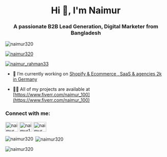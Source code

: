 <h1 align="center">Hi 👋, I'm Naimur</h1>
<h3 align="center">A passionate B2B Lead Generation, Digital Marketer from Bangladesh</h3>

<p align="left"> <img src="https://komarev.com/ghpvc/?username=naimur320&label=Profile%20views&color=0e75b6&style=flat" alt="naimur320" /> </p>

<p align="left"> <a href="https://github.com/ryo-ma/github-profile-trophy"><img src="https://github-profile-trophy.vercel.app/?username=naimur320" alt="naimur320" /></a> </p>

<p align="left"> <a href="https://twitter.com/naimur_rahman33" target="blank"><img src="https://img.shields.io/twitter/follow/naimur_rahman33?logo=twitter&style=for-the-badge" alt="naimur_rahman33" /></a> </p>

- 🔭 I’m currently working on [Shopify & Ecommerce , SaaS & agencies 2k in Germany](https://docs.google.com/spreadsheets/d/1SjzDpMHUNdceJoJNV7D8h-gNw9KfrYGsppHCsJUY7AM/edit?usp=sharing)

- 👨‍💻 All of my projects are available at [https://www.fiverr.com/naimur_100](https://www.fiverr.com/naimur_100)

<h3 align="left">Connect with me:</h3>
<p align="left">
<a href="https://twitter.com/naimur_rahman33" target="blank"><img align="center" src="https://raw.githubusercontent.com/rahuldkjain/github-profile-readme-generator/master/src/images/icons/Social/twitter.svg" alt="naimur_rahman33" height="30" width="40" /></a>
<a href="https://fb.com/naimur124" target="blank"><img align="center" src="https://raw.githubusercontent.com/rahuldkjain/github-profile-readme-generator/master/src/images/icons/Social/facebook.svg" alt="naimur124" height="30" width="40" /></a>
<a href="https://instagram.com/naimur_rahman124" target="blank"><img align="center" src="https://raw.githubusercontent.com/rahuldkjain/github-profile-readme-generator/master/src/images/icons/Social/instagram.svg" alt="naimur_rahman124" height="30" width="40" /></a>
</p>

<p><img align="left" src="https://github-readme-stats.vercel.app/api/top-langs?username=naimur320&show_icons=true&locale=en&layout=compact" alt="naimur320" /></p>

<p>&nbsp;<img align="center" src="https://github-readme-stats.vercel.app/api?username=naimur320&show_icons=true&locale=en" alt="naimur320" /></p>

<p><img align="center" src="https://github-readme-streak-stats.herokuapp.com/?user=naimur320&" alt="naimur320" /></p>
